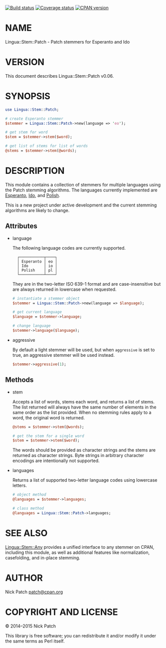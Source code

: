[![Build status](https://travis-ci.org/patch/lingua-stem-patch-pm5.png)](https://travis-ci.org/patch/lingua-stem-patch-pm5)
[![Coverage status](https://coveralls.io/repos/patch/lingua-stem-patch-pm5/badge.png)](https://coveralls.io/r/patch/lingua-stem-patch-pm5)
[![CPAN version](https://badge.fury.io/pl/Lingua-Stem-Patch.png)](http://badge.fury.io/pl/Lingua-Stem-Patch)

# NAME

Lingua::Stem::Patch - Patch stemmers for Esperanto and Ido

# VERSION

This document describes Lingua::Stem::Patch v0.06.

# SYNOPSIS

```perl
use Lingua::Stem::Patch;

# create Esperanto stemmer
$stemmer = Lingua::Stem::Patch->new(language => 'eo');

# get stem for word
$stem = $stemmer->stem($word);

# get list of stems for list of words
@stems = $stemmer->stem(@words);
```

# DESCRIPTION

This module contains a collection of stemmers for multiple languages using the
Patch stemming algorithms. The languages currently implemented are
[Esperanto](https://metacpan.org/pod/Lingua::Stem::Patch::EO), [Ido](https://metacpan.org/pod/Lingua::Stem::Patch::IO), and
[Polish](https://metacpan.org/pod/Lingua::Stem::Patch::PL).

This is a new project under active development and the current stemming
algorithms are likely to change.

## Attributes

- language

    The following language codes are currently supported.

        ┌───────────┬────┐
        │ Esperanto │ eo │
        │ Ido       │ io │
        │ Polish    │ pl │
        └───────────┴────┘

    They are in the two-letter ISO 639-1 format and are case-insensitive but are
    always returned in lowercase when requested.

    ```perl
    # instantiate a stemmer object
    $stemmer = Lingua::Stem::Patch->new(language => $language);

    # get current language
    $language = $stemmer->language;

    # change language
    $stemmer->language($language);
    ```

- aggressive

    By default a light stemmer will be used, but when `aggressive` is set to true,
    an aggressive stemmer will be used instead.

    ```perl
    $stemmer->aggressive(1);
    ```

## Methods

- stem

    Accepts a list of words, stems each word, and returns a list of stems. The list
    returned will always have the same number of elements in the same order as the
    list provided. When no stemming rules apply to a word, the original word is
    returned.

    ```perl
    @stems = $stemmer->stem(@words);

    # get the stem for a single word
    $stem = $stemmer->stem($word);
    ```

    The words should be provided as character strings and the stems are returned as
    character strings. Byte strings in arbitrary character encodings are
    intentionally not supported.

- languages

    Returns a list of supported two-letter language codes using lowercase letters.

    ```perl
    # object method
    @languages = $stemmer->languages;

    # class method
    @languages = Lingua::Stem::Patch->languages;
    ```

# SEE ALSO

[Lingua::Stem::Any](https://metacpan.org/pod/Lingua::Stem::Any) provides a unified interface to any stemmer on CPAN,
including this module, as well as additional features like normalization,
casefolding, and in-place stemming.

# AUTHOR

Nick Patch <patch@cpan.org>

# COPYRIGHT AND LICENSE

© 2014–2015 Nick Patch

This library is free software; you can redistribute it and/or modify it under
the same terms as Perl itself.
